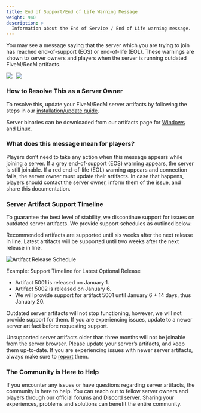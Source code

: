 ```yaml
---
title: End of Support/End of Life Warning Message
weight: 940
description: >
  Information about the End of Service / End of Life warning message.
---
```


You may see a message saying that the server which you are trying to join has reached end-of-support (EOS) or end-of-life (EOL). These warnings are shown to server owners and players when the server is running outdated FiveM/RedM artifacts.

<p style="display: flex; align-items: flex-start; gap: 10px; flex-wrap: wrap;">
  <img src="/eol-eos/eos.png" style="max-width: 48%; height: auto;" />
  <img src="/eol-eos/eol.png" style="max-width: 48%; height: auto;" />
</p>

### How to Resolve This as a Server Owner

To resolve this, update your FiveM/RedM server artifacts by following the steps in our [installation/update guide](https://docs.cfx.re/docs/server-manual/installation/update).

Server binaries can be downloaded from our artifacts page for [Windows](https://runtime.fivem.net/artifacts/fivem/build_server_windows/master/) and [Linux](https://runtime.fivem.net/artifacts/fivem/build_proot_linux/master/).

### What does this message mean for players?

Players don’t need to take any action when this message appears while joining a server.
If a grey end-of-support (EOS) warning appears, the server is still joinable.
If a red end-of-life (EOL) warning appears and connection fails, the server owner must update their artifacts.
In case that happens, players should contact the server owner, inform them of the issue, and share this documentation.

### Server Artifact Support Timeline

To guarantee the best level of stability, we discontinue support for issues on outdated server artifacts.
We provide support schedules as outlined below:

Recommended artifacts are supported until six weeks after the next release in line.
Latest artifacts will be supported until two weeks after the next release in line.

![Artifact Release Schedule](/eol-eos/artifactreleaseschedule.png)

Example: Support Timeline for Latest Optional Release

- Artifact 5001 is released on January 1.
- Artifact 5002 is released on January 6.
- We will provide support for artifact 5001 until January 6 + 14 days, thus January 20.

Outdated server artifacts will not stop functioning, however, we will not provide support for them. If you are experiencing issues, update to a newer server artifact before requesting support.

Unsupported server artifacts older than three months will not be joinable from the server browser. Please update your server’s artifacts, and keep them up-to-date. If you are experiencing issues with newer server artifacts, always make sure to [report](https://forum.cfx.re/c/general-discussion/bug-reports/28) them.

### The Community is Here to Help

If you encounter any issues or have questions regarding server artifacts, the community is here to help. You can reach out to fellow server owners and players through our official [forums](https://forum.cfx.re/) and [Discord server](https://discord.gg/fivem). Sharing your experiences, problems and solutions can benefit the entire community.